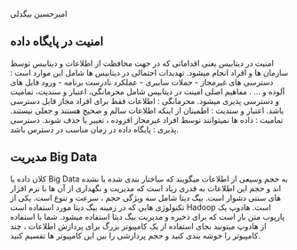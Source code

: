 امیرحسین بیگدلی

## امنیت در پایگاه داده

امنیت در دیتابیس یعنی اقداماتی که در جهت محافظت از اطلاعات و دیتابیس توسط سازمان ها و افراد انجام میشود. تهدیدات احتمالی در دیتابیس ها شامل این موارد است : دسترسی های غیرمجاز - حملات سایبری - عملکرد نادرست برنامه - ورود فایل های آلوده و ... . مفاهیم اصلی امینت در دیتابیس شامل محرمانگی، اعتبار و سندیت، تمامیت و دسترسی پذیری میشود. محرمانگی : اطلاعات فقط برای افراد مجاز قابل دسترسی باشد. اعتبار و سندیت : اطمینان از اینکه اطلاعات سالم و صحیح هستند و جعلی نیستند. تمامیت : داده ها نمیتوانند توسط افراد غیرمجاز افزوده ، تغییر یا حذف شوند. دسترسی پذیری : پایگاه داده در زمان مناسب در دسترس باشد.

## مدیریت Big Data

کلان داده یا Big Data به حجم وسیعی از اطلاعات میگویند که ساختار بندی شده یا نشده اند و حجم این اطلاعات به قدری زیاد است که مدیریت و نگهداری از آن ها با نرم افزار های سنتی دشوار است. بیگ دیتا شامل سه ویژگی حجم ، سرعت و تنوع است. یکی از تکنولوژی هایی که در زمینه بیگ دیتا مورد استفاده است Hadoop است. هادوپ یک پارپوب متن باز است که برای ذخیره و مدیریت بیگ دیتا استفاده میشود. شما با استفاده از هادوپ میتونید بجای استفاده از یک کامپیوتر بزرگ برای پردازش اطلاعات ، چند کامپیوتر را خوشه بندی کنید و حجم پردازشی را بین این کامپیوتر ها تقسیم کنید.
